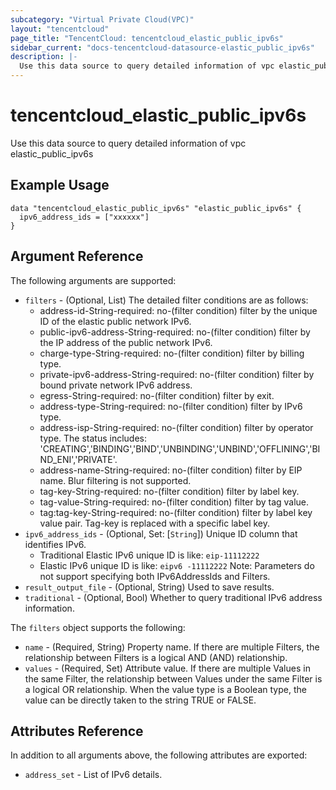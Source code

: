 ```yaml
---
subcategory: "Virtual Private Cloud(VPC)"
layout: "tencentcloud"
page_title: "TencentCloud: tencentcloud_elastic_public_ipv6s"
sidebar_current: "docs-tencentcloud-datasource-elastic_public_ipv6s"
description: |-
  Use this data source to query detailed information of vpc elastic_public_ipv6s
---
```


# tencentcloud_elastic_public_ipv6s

Use this data source to query detailed information of vpc elastic_public_ipv6s

## Example Usage

```hcl
data "tencentcloud_elastic_public_ipv6s" "elastic_public_ipv6s" {
  ipv6_address_ids = ["xxxxxx"]
}
```

## Argument Reference

The following arguments are supported:

* `filters` - (Optional, List) The detailed filter conditions are as follows:
	- address-id-String-required: no-(filter condition) filter by the unique ID of the elastic public network IPv6.
	- public-ipv6-address-String-required: no-(filter condition) filter by the IP address of the public network IPv6.
	- charge-type-String-required: no-(filter condition) filter by billing type.
	- private-ipv6-address-String-required: no-(filter condition) filter by bound private network IPv6 address.
	- egress-String-required: no-(filter condition) filter by exit.
	- address-type-String-required: no-(filter condition) filter by IPv6 type.
	- address-isp-String-required: no-(filter condition) filter by operator type.
  The status includes: 'CREATING','BINDING','BIND','UNBINDING','UNBIND','OFFLINING','BIND_ENI','PRIVATE'.
	- address-name-String-required: no-(filter condition) filter by EIP name. Blur filtering is not supported.
	- tag-key-String-required: no-(filter condition) filter by label key.
	- tag-value-String-required: no-(filter condition) filter by tag value.
	- tag:tag-key-String-required: no-(filter condition) filter by label key value pair. Tag-key is replaced with a specific label key.
* `ipv6_address_ids` - (Optional, Set: [`String`]) Unique ID column that identifies IPv6.
	- Traditional Elastic IPv6 unique ID is like: `eip-11112222`
	- Elastic IPv6 unique ID is like: `eipv6 -11112222`
Note: Parameters do not support specifying both IPv6AddressIds and Filters.
* `result_output_file` - (Optional, String) Used to save results.
* `traditional` - (Optional, Bool) Whether to query traditional IPv6 address information.

The `filters` object supports the following:

* `name` - (Required, String) Property name. If there are multiple Filters, the relationship between Filters is a logical AND (AND) relationship.
* `values` - (Required, Set) Attribute value. If there are multiple Values in the same Filter, the relationship between Values under the same Filter is a logical OR relationship. When the value type is a Boolean type, the value can be directly taken to the string TRUE or FALSE.

## Attributes Reference

In addition to all arguments above, the following attributes are exported:

* `address_set` - List of IPv6 details.



